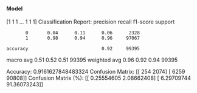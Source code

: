 #### Model
[1 1 1 ... 1 1 1]
Classification Report:
              precision    recall  f1-score   support

           0       0.04      0.11      0.06      2328
           1       0.98      0.94      0.96     97067

    accuracy                           0.92     99395
   macro avg       0.51      0.52      0.51     99395
weighted avg       0.96      0.92      0.94     99395

Accuracy: 0.9161627848483324
Confusion Matrix:
[[  254  2074]
 [ 6259 90808]]
Confusion Matrix (%):
[[ 0.25554605  2.08662408]
 [ 6.29709744 91.36073243]]
